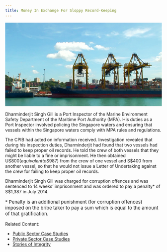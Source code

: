 ```yaml
---
title: Money In Exchange For Sloppy Record-Keeping
---
```


<img src="/images/case/case_pub_money-xchg1.jpg" alt="Money In Exchange For Sloppy Record-Keeping">

Dharminderjit Singh Gill is a Port Inspector of the Marine Environment Safety Department of the Maritime Port Authority (MPA). His duties as a Port Inspector involved policing the Singapore waters and ensuring that vessels within the Singapore waters comply with MPA rules and regulations.

The CPIB had acted on information received. Investigation revealed that during his inspection duties, Dharminderjit had found that two vessels had failed to keep proper oil records. He told the crew of both vessels that they might be liable to a fine or imprisonment. He then obtained US$800 (equivalent to S$987) from the crew of one vessel and S$400 from another vessel, so that he would not issue a Letter of Undertaking against the crew for failing to keep proper oil records.

Dharminderjit Singh Gill was charged for corruption offences and was sentenced to 14 weeks’ imprisonment and was ordered to pay a penalty* of S$1,387 in July 2014.

<p style="font-size:15px">* Penalty is an additional punishment (for corruption offences) imposed on the bribe taker to pay a sum which is equal to the amount of that gratification.</p>


Related Content:

* [Public Sector Case Studies](/about-corruption/case-studies/public-sector/)
* [Private Sector Case Studies](/about-corruption/case-studies/private-sector/)
* [Stories of Integrity](/about-corruption/case-studies/stories-of-integrity/)
